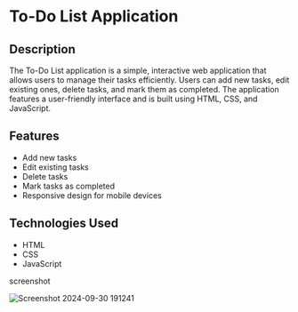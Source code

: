 # To-Do List Application

## Description

The To-Do List application is a simple, interactive web application that allows users to manage their tasks efficiently. Users can add new tasks, edit existing ones, delete tasks, and mark them as completed. The application features a user-friendly interface and is built using HTML, CSS, and JavaScript.

## Features

- Add new tasks
- Edit existing tasks 
- Delete tasks
- Mark tasks as completed
- Responsive design for mobile devices

## Technologies Used

- HTML
- CSS
- JavaScript


screenshot

![Screenshot 2024-09-30 191241](https://github.com/user-attachments/assets/4e6e700c-43b2-42bf-b341-5200d2bee430)
